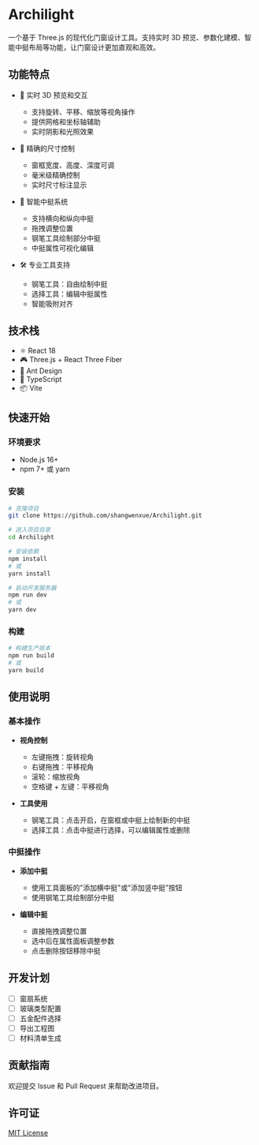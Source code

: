 # Archilight

一个基于 Three.js 的现代化门窗设计工具。支持实时 3D 预览、参数化建模、智能中挺布局等功能，让门窗设计更加直观和高效。

## 功能特点

- 🎨 实时 3D 预览和交互
  - 支持旋转、平移、缩放等视角操作
  - 提供网格和坐标轴辅助
  - 实时阴影和光照效果

- 📐 精确的尺寸控制
  - 窗框宽度、高度、深度可调
  - 毫米级精确控制
  - 实时尺寸标注显示

- 🎯 智能中挺系统
  - 支持横向和纵向中挺
  - 拖拽调整位置
  - 钢笔工具绘制部分中挺
  - 中挺属性可视化编辑

- 🛠 专业工具支持
  - 钢笔工具：自由绘制中挺
  - 选择工具：编辑中挺属性
  - 智能吸附对齐

## 技术栈

- ⚛️ React 18
- 🎮 Three.js + React Three Fiber
- 🎨 Ant Design
- 🔧 TypeScript
- 📦 Vite

## 快速开始

### 环境要求

- Node.js 16+
- npm 7+ 或 yarn

### 安装

```bash
# 克隆项目
git clone https://github.com/shangwenxue/Archilight.git

# 进入项目目录
cd Archilight

# 安装依赖
npm install
# 或
yarn install

# 启动开发服务器
npm run dev
# 或
yarn dev
```

### 构建

```bash
# 构建生产版本
npm run build
# 或
yarn build
```

## 使用说明

### 基本操作

- **视角控制**
  - 左键拖拽：旋转视角
  - 右键拖拽：平移视角
  - 滚轮：缩放视角
  - 空格键 + 左键：平移视角

- **工具使用**
  - 钢笔工具：点击开启，在窗框或中挺上绘制新的中挺
  - 选择工具：点击中挺进行选择，可以编辑属性或删除

### 中挺操作

- **添加中挺**
  - 使用工具面板的"添加横中挺"或"添加竖中挺"按钮
  - 使用钢笔工具绘制部分中挺

- **编辑中挺**
  - 直接拖拽调整位置
  - 选中后在属性面板调整参数
  - 点击删除按钮移除中挺

## 开发计划

- [ ] 窗扇系统
- [ ] 玻璃类型配置
- [ ] 五金配件选择
- [ ] 导出工程图
- [ ] 材料清单生成

## 贡献指南

欢迎提交 Issue 和 Pull Request 来帮助改进项目。

## 许可证

[MIT License](LICENSE)
